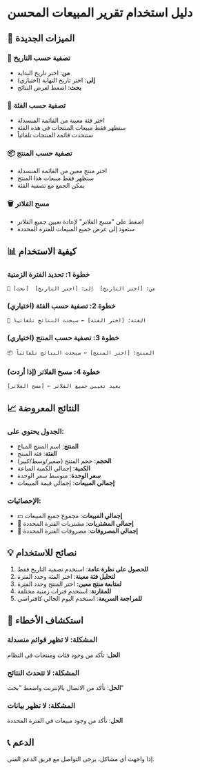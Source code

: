 # دليل استخدام تقرير المبيعات المحسن

## 🎯 الميزات الجديدة

### 📅 تصفية حسب التاريخ
- **من**: اختر تاريخ البداية
- **إلى**: اختر تاريخ النهاية (اختياري)
- **بحث**: اضغط لعرض النتائج

### 📂 تصفية حسب الفئة
- اختر فئة معينة من القائمة المنسدلة
- ستظهر فقط مبيعات المنتجات في هذه الفئة
- ستتحدث قائمة المنتجات تلقائياً

### 📦 تصفية حسب المنتج
- اختر منتج معين من القائمة المنسدلة
- ستظهر فقط مبيعات هذا المنتج
- يمكن الجمع مع تصفية الفئة

### 🗑️ مسح الفلاتر
- اضغط على "مسح الفلاتر" لإعادة تعيين جميع الفلاتر
- ستعود إلى عرض جميع المبيعات للفترة المحددة

## 📊 كيفية الاستخدام

### خطوة 1: تحديد الفترة الزمنية
```
📅 من: [اختر التاريخ]  إلى: [اختر التاريخ]  [بحث]
```

### خطوة 2: تصفية حسب الفئة (اختياري)
```
📂 الفئة: [اختر الفئة] ← سيحدث النتائج تلقائياً
```

### خطوة 3: تصفية حسب المنتج (اختياري)
```
📦 المنتج: [اختر المنتج] ← سيحدث النتائج تلقائياً
```

### خطوة 4: مسح الفلاتر (إذا أردت)
```
[مسح الفلاتر] ← يعيد تعيين جميع الفلاتر
```

## 📈 النتائج المعروضة

### الجدول يحتوي على:
- **المنتج**: اسم المنتج المباع
- **الفئة**: فئة المنتج
- **الحجم**: حجم المنتج (صغير/وسط/كبير)
- **الكمية**: إجمالي الكمية المباعة
- **سعر الوحدة**: متوسط سعر الوحدة
- **إجمالي المبيعات**: إجمالي قيمة المبيعات

### الإحصائيات:
- 💵 **إجمالي المبيعات**: مجموع جميع المبيعات
- 🛒 **إجمالي المشتريات**: مشتريات الفترة المحددة
- 💸 **إجمالي المصروفات**: مصروفات الفترة المحددة

## 💡 نصائح للاستخدام

1. **للحصول على نظرة عامة**: استخدم تصفية التاريخ فقط
2. **لتحليل فئة معينة**: اختر الفئة وحدد الفترة
3. **لمتابعة منتج معين**: اختر المنتج وحدد الفترة
4. **للمقارنة**: استخدم فترات زمنية مختلفة
5. **للمراجعة السريعة**: استخدم اليوم الحالي كافتراضي

## 🔧 استكشاف الأخطاء

### المشكلة: لا تظهر قوائم منسدلة
**الحل**: تأكد من وجود فئات ومنتجات في النظام

### المشكلة: لا تتحدث النتائج
**الحل**: تأكد من الاتصال بالإنترنت واضغط "بحث"

### المشكلة: لا تظهر بيانات
**الحل**: تأكد من وجود مبيعات في الفترة المحددة

## 📞 الدعم

إذا واجهت أي مشاكل، يرجى التواصل مع فريق الدعم الفني. 
